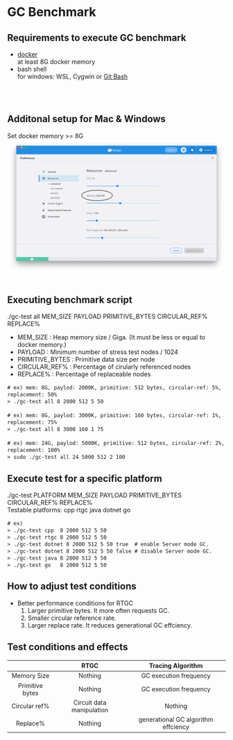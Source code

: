 # GC Benchmark

## Requirements to execute GC benchmark
- [docker](https://www.docker.com/products/docker-desktop)<br>
  at least 8G docker memory
- bash shell<br>
  for windows: WSL, Cygwin or [Git Bash](https://git-scm.com/downloads)
<br>
<br>

## Additonal setup for Mac & Windows 
Set docker memory >= 8G
![docker_setup](img/docker-setup.png)
<br>
<br>

## Executing benchmark script
./gc-test all MEM_SIZE PAYLOAD PRIMITIVE_BYTES CIRCULAR_REF% REPLACE%
- MEM_SIZE : Heap memory size / Giga. (It must be less or equal to docker memory.)
- PAYLOAD : Minimum number of stress test nodes / 1024
- PRIMITIVE_BYTES : Primitive data size per node
- CIRCULAR_REF% : Percentage of cirularly referenced nodes
- REPLACE% : Percentage of replaceable nodes
```
# ex) mem: 8G, paylod: 2000K, primitive: 512 bytes, circular-ref: 5%, replacement: 50%
> ./gc-test all 8 2000 512 5 50

# ex) mem: 8G, paylod: 3000K, primitive: 160 bytes, circular-ref: 1%, replacement: 75%
> ./gc-test all 8 3000 160 1 75

# ex) mem: 24G, paylod: 5000K, primitive: 512 bytes, circular-ref: 2%, replacement: 100%
> sudo ./gc-test all 24 5000 512 2 100
```

## Execute test for a specific platform
./gc-test PLATFORM MEM_SIZE PAYLOAD PRIMITIVE_BYTES CIRCULAR_REF% REPLACE%<br>
Testable platforms: cpp rtgc java dotnet go 
```
# ex) 
> ./gc-test cpp  8 2000 512 5 50
> ./gc-test rtgc 8 2000 512 5 50
> ./gc-test dotnet 8 2000 512 5 50 true  # enable Server mode GC.
> ./gc-test dotnet 8 2000 512 5 50 false # disable Server mode GC.
> ./gc-test java 8 2000 512 5 50
> ./gc-test go   8 2000 512 5 50
```

## How to adjust test conditions
- Better performance conditions for RTGC<br>
  1. Larger primitive bytes. It more often requests GC.
  2. Smaller circular reference rate. 
  3. Larger replace rate. It reduces generational GC effciency.

## Test conditions and effects
|                  |  RTGC    |  Tracing Algorithm |
|:----------------:|:--------:|:--------:|
| Memory Size      | Nothing | GC execution frequency | 
| Primitive bytes  | Nothing | GC execution frequency |
| Circular ref%    | Circuit data manipulation | Nothing |
| Replace%         | Nothing | generational GC algorithm effciency |

